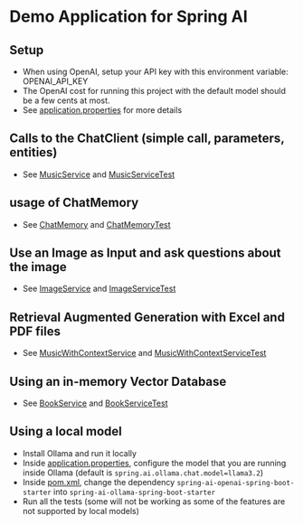 # Demo Application for Spring AI

## Setup
* When using OpenAI, setup your API key with this environment variable: OPENAI_API_KEY
* The OpenAI cost for running this project with the default model should be a few cents at most. 
* See [application.properties](src/main/resources/application.properties) for more details

## Calls to the ChatClient (simple call, parameters, entities)
* See [MusicService](src/main/java/com/spring/example_04_RAG/MusicService.java) and [MusicServiceTest](src/test/java/com/spring/example_04_RAG/MusicServiceTest.java)

## usage of ChatMemory
* See [ChatMemory](src/main/java/com/spring/example_03_chatMemory/ChatMemoryService.java) and [ChatMemoryTest](src/test/java/com/spring/example_03_chatMemory/ChatMemoryServiceTest.java)

## Use an Image as Input and ask questions about the image
* See [ImageService](src/main/java/com/spring/example_02_multimodal/ImageService.java) and [ImageServiceTest](src/test/java/com/spring/example_02_multimodal/ImageServiceTest.java)

## Retrieval Augmented Generation with Excel and PDF files
* See [MusicWithContextService](src/main/java/com/spring/example_04_RAG/MusicWithContextService.java) and [MusicWithContextServiceTest](src/test/java/com/spring/example_04_RAG/MusicWithContextServiceTest.java)

## Using an in-memory Vector Database
* See [BookService](src/main/java/com/spring/example_05_vector/BookService.java) and [BookServiceTest](src/test/java/com/spring/book/BookServiceTest.java)

## Using a local model
* Install Ollama and run it locally
* Inside [application.properties](src/main/resources/application.properties), configure the model that you are running inside Ollama (default is `spring.ai.ollama.chat.model=llama3.2`)
* Inside [pom.xml](src/main/resources/pom.xml), change the dependency `spring-ai-openai-spring-boot-starter` into `spring-ai-ollama-spring-boot-starter`
* Run all the tests (some will not be working as some of the features are not supported by local models)



